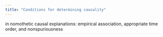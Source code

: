 ```yaml
---
title: "Conditions for determining causality"
---
```

in nomothetic causal explanations: empirical association, appropriate time order, and nonspuriousness

